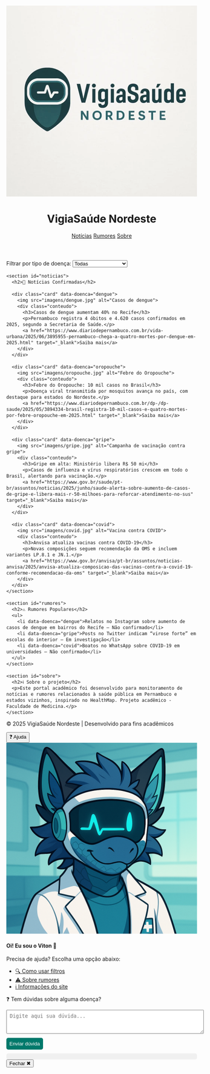 <!DOCTYPE html>
<html lang="pt-BR">
<head>
  <meta charset="UTF-8">
  <meta name="viewport" content="width=device-width, initial-scale=1.0">
  <title>VigiaSaúde Nordeste</title>
  <link rel="stylesheet" href="Gi.css">
  <link rel="icon" href="imagens/Logosite.png" type="imagens/png">
  <script defer src="Gi.js"></script>
</head>
<body>
  <header>
    <img src="imagens/Logotopo.webp" alt="Logo VigiaSaúde Nordeste" class="logo">
    <h1>VigiaSaúde Nordeste</h1>
    <nav>
      <a href="#noticias">Notícias</a>
      <a href="#rumores">Rumores</a>
      <a href="#sobre">Sobre</a>
    </nav>
  </header>

  <main>
    <section id="filtros">
      <label for="filtro">Filtrar por tipo de doença:</label>
      <select id="filtro" onchange="filtrarDoencas()">
        <option value="todas">Todas</option>
        <option value="dengue">Dengue</option>
        <option value="gripe">Gripe</option>
        <option value="covid">COVID-19</option>
        <option value="oropouche">Febre do Oropouche</option>
      </select>
    </section>

    <section id="noticias">
      <h2>📰 Notícias Confirmadas</h2>

      <div class="card" data-doenca="dengue">
        <img src="imagens/dengue.jpg" alt="Casos de dengue">
        <div class="conteudo">
          <h3>Casos de dengue aumentam 40% no Recife</h3>
          <p>Pernambuco registra 4 óbitos e 4.620 casos confirmados em 2025, segundo a Secretaria de Saúde.</p>
          <a href="https://www.diariodepernambuco.com.br/vida-urbana/2025/06/3895955-pernambuco-chega-a-quatro-mortes-por-dengue-em-2025.html" target="_blank">Saiba mais</a>
        </div>
      </div>

      <div class="card" data-doenca="oropouche">
        <img src="imagens/oropouche.jpg" alt="Febre do Oropouche">
        <div class="conteudo">
          <h3>Febre do Oropouche: 10 mil casos no Brasil</h3>
          <p>Doença viral transmitida por mosquitos avança no país, com destaque para estados do Nordeste.</p>
          <a href="https://www.diariodepernambuco.com.br/dp-/dp-saude/2025/05/3894334-brasil-registra-10-mil-casos-e-quatro-mortes-por-febre-oropouche-em-2025.html" target="_blank">Saiba mais</a>
        </div>
      </div>

      <div class="card" data-doenca="gripe">
        <img src="imagens/gripe.jpg" alt="Campanha de vacinação contra gripe">
        <div class="conteudo">
          <h3>Gripe em alta: Ministério libera R$ 50 mi</h3>
          <p>Casos de influenza e vírus respiratórios crescem em todo o Brasil, alertando para vacinação.</p>
          <a href="https://www.gov.br/saude/pt-br/assuntos/noticias/2025/junho/saude-alerta-sobre-aumento-de-casos-de-gripe-e-libera-mais-r-50-milhoes-para-reforcar-atendimento-no-sus" target="_blank">Saiba mais</a>
        </div>
      </div>

      <div class="card" data-doenca="covid">
        <img src="imagens/covid.jpg" alt="Vacina contra COVID">
        <div class="conteudo">
          <h3>Anvisa atualiza vacinas contra COVID-19</h3>
          <p>Novas composições seguem recomendação da OMS e incluem variantes LP.8.1 e JN.1.</p>
          <a href="https://www.gov.br/anvisa/pt-br/assuntos/noticias-anvisa/2025/anvisa-atualiza-composicao-das-vacinas-contra-a-covid-19-conforme-recomendacao-da-oms" target="_blank">Saiba mais</a>
        </div>
      </div>
    </section>

    <section id="rumores">
      <h2>⚠️ Rumores Populares</h2>
      <ul>
        <li data-doenca="dengue">Relatos no Instagram sobre aumento de casos de dengue em bairros do Recife — Não confirmado</li>
        <li data-doenca="gripe">Posts no Twitter indicam “virose forte” em escolas do interior — Em investigação</li>
        <li data-doenca="covid">Boatos no WhatsApp sobre COVID-19 em universidades — Não confirmado</li>
      </ul>
    </section>

    <section id="sobre">
      <h2>ℹ Sobre o projeto</h2>
      <p>Este portal acadêmico foi desenvolvido para monitoramento de notícias e rumores relacionados à saúde pública em Pernambuco e estados vizinhos, inspirado no HealthMap. Projeto acadêmico - Faculdade de Medicina.</p>
    </section>
  </main>

  <footer>
    <p>&copy; 2025 VigiaSaúde Nordeste | Desenvolvido para fins acadêmicos</p>
  </footer>

  <!-- Assistente Viton -->
<div id="assistente-container">
  <button id="abrir-assistente">
    ❓ Ajuda
  </button>

  <div id="assistente-box" class="fechado">
    <div class="assistente-header">
      <img src="imagens/viton.png" alt="Mascote Viton" class="viton-avatar">
      <h4>Oi! Eu sou o Viton 🐾</h4>
    </div>
    <p>Precisa de ajuda? Escolha uma opção abaixo:</p>
    <ul>
      <li><a href="#filtros">🔍 Como usar filtros</a></li>
      <li><a href="#rumores">⚠️ Sobre rumores</a></li>
      <li><a href="#sobre">ℹ Informações do site</a></li>
    </ul>
    
<p>❓ Tem dúvidas sobre alguma doença?</p>
<textarea id="duvida-doenca" rows="3" placeholder="Digite aqui sua dúvida..." style="width: 100%; padding: 8px; margin-bottom: 8px;"></textarea>
<button id="enviar-duvida" style="background:#00796b; color:white; border:none; padding:8px; border-radius:5px; cursor:pointer;">Enviar dúvida</button>
<div id="resposta-assistente" style="
  margin-top: 10px;
  font-size: 0.9em;
  color: #333;
  max-height: 150px;
  overflow-y: auto;
  padding: 8px;
  background: #f0f0f0;
  border-radius: 5px;
  white-space: pre-wrap;
  word-wrap: break-word;
  line-height: 1.4;
"></div>
    <button id="fechar-assistente">Fechar ✖</button>
  </div>
</div>

</body>
</html>
